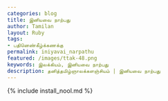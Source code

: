 ```yaml
---    
categories: blog    
title: இனியவை நாற்பது  
author: Tamilan  
layout: Ruby  
tags:  
- பதினெண்கீழ்க்கணக்கு 
permalink: iniyavai_narpathu
featured: /images/ttak-48.png  
keywords: இலக்கியம், இனியவை நாற்பது  
description: தனித்தமிழ்ஞாலக்களஞ்சியம் | இனியவை நாற்பது  
--- 
```


{% include install_nool.md %}
